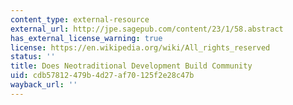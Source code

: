 ```yaml
---
content_type: external-resource
external_url: http://jpe.sagepub.com/content/23/1/58.abstract
has_external_license_warning: true
license: https://en.wikipedia.org/wiki/All_rights_reserved
status: ''
title: Does Neotraditional Development Build Community
uid: cdb57812-479b-4d27-af70-125f2e28c47b
wayback_url: ''
---
```

